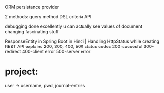 

ORM
persistance provider

2 methods:
    query method DSL
    criteria API


debugging done excellently 
    u can actually see values of document changing
    fascinating stuff

ResponseEntity in Spring Boot in Hindi | Handling HttpStatus while creating REST API
explains 200, 300, 400, 500 status codes
200-succesful
300-redirect
400-client error
500-server error


# project:
user -> username, pwd, journal-entries
